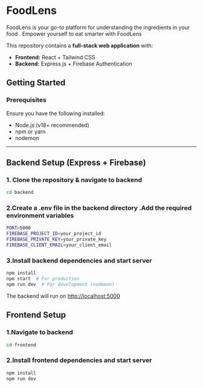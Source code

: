 # FoodLens

FoodLens is your go-to  platform for understanding the ingredients in your food . Empower yourself to eat smarter with FoodLens

This repository contains a **full-stack web application** with:

- **Frontend:** React + Tailwind CSS
- **Backend:** Express.js + Firebase Authentication

## **Getting Started**

### **Prerequisites**

Ensure you have the following installed:

- Node.js (v18+ recommended)
- npm or yarn
- nodemon

---

## **Backend Setup (Express + Firebase)**

### **1. Clone the repository & navigate to backend**

```sh
cd backend
```

### 2.Create a .env file in the backend directory .Add the required environment variables

```sh
PORT=5000
FIREBASE_PROJECT_ID=your_project_id
FIREBASE_PRIVATE_KEY=your_private_key
FIREBASE_CLIENT_EMAIL=your_client_email
```

### 3.Install backend dependencies and start server

```sh
npm install
npm start  # For production
npm run dev  # For development (nodemon)
```

The backend will run on <http://localhost:5000>

## Frontend Setup

### **1.Navigate to backend**

```sh
cd frontend
```

### 2.Install frontend dependencies and start server

```sh
npm install
npm run dev 
```
